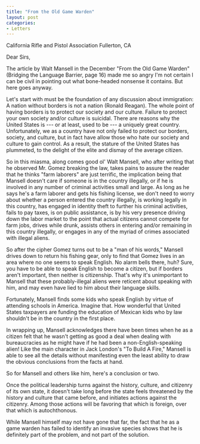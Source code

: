 ```yaml
---
title: "From the Old Game Warden"
layout: post
categories:
- Letters
---
```


California Rifle and Pistol Association
Fullerton, CA

Dear Sirs,

The article by Walt Mansell in the December "From the Old Game Warden" (Bridging the Language Barrier, page 16) made me so angry I'm not certain I can be civil in pointing out what bone-headed nonsense it contains. But here goes anyway.

Let's start with must be the foundation of any discussion about immigration: A nation without borders is not a nation (Ronald Reagan). The whole point of having borders is to protect our society and our culture. Failure to protect your own society and/or culture is suicidal. There are reasons why the United States is --- or at least, used to be --- a uniquely great country. Unfortunately, we as a country have not only failed to protect our borders, society, and culture, but in fact have allow those who hate our society and culture to gain control. As a result, the stature of the United States has plummeted, to the delight of the elite and dismay of the average citizen.

So in this miasma, along comes good ol' Walt Mansell, who after writing that he observed Mr. Gomez breaking the law, takes pains to assure the reader that he thinks "farm laborers" are just terrific, the implication being that Mansell doesn't care if someone is in the country illegally, or if he is involved in any number of criminal activities small and large. As long as he says he's a farm laborer and gets his fishing license, we don't need to worry about whether a person entered the country illegally, is working legally in this country, has engaged in identity theft to further his criminal activities, fails to pay taxes, is on public assistance, is by his very presence driving down the labor market to the point that actual citizens cannot compete for farm jobs, drives while drunk, assists others in entering and/or remaining in this country illegally, or engages in any of the myriad of crimes associated with illegal aliens.

So after the cipher Gomez turns out to be a "man of his words," Mansell drives down to return his fishing gear, only to find that Gomez lives in an area where no one seems to speak English. No alarm bells there, huh? Sure, you have to be able to speak English to become a citizen, but if borders aren't important, then neither is citizenship. That's why it's unimportant to Mansell that these probably-illegal aliens were reticent about speaking with him, and may even have lied to him about their language skills.

Fortunately, Mansell finds some kids who speak English by virtue of attending schools in America. Imagine that. How wonderful that United States taxpayers are funding the education of Mexican kids who by law shouldn't be in the country in the first place.

In wrapping up, Mansell acknowledges there have been times when he as a citizen felt that he wasn't getting as good a deal when dealing with bureaucracies as he might have if he had been a non-English-speaking alien! Like the main character in Jack London's "To Build A Fire," Mansell is able to see all the details without manifesting even the least ability to draw the obvious conclusions from the facts at hand.

So for Mansell and others like him, here's a conclusion or two.

Once the political leadership turns against the history, culture, and citizenry of its own state, it doesn't take long before the state feels threatened by the history and culture that came before, and initiates actions against the citizenry. Among those actions will be favoring that which is foreign, over that which is autochthonous.

While Mansell himself may not have gone that far, the fact that he as a game warden has failed to identify an invasive species shows that he is definitely part of the problem, and not part of the solution.